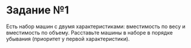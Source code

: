 # Задание №1
Есть набор машин с двумя характеристиками: вместимость по весу и вместимость по объему.
Расставьте машины в наборе в порядке убывания (приоритет у первой характеристики).
